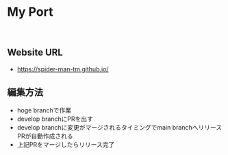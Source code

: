 My Port
====

<br />

## Website URL
- https://spider-man-tm.github.io/

## 編集方法
- hoge branchで作業
- develop branchにPRを出す
- develop branchに変更がマージされるタイミングでmain branchへリリースPRが自動作成される
- 上記PRをマージしたらリリース完了
